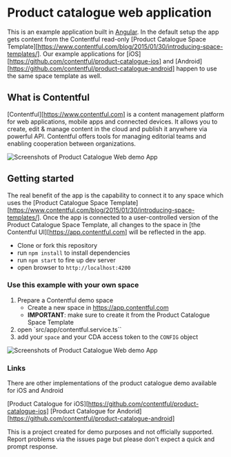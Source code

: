 # Product catalogue web application

This is an example application built in [Angular](https://angular.io/). In the default setup the app gets content from the Contentful read-only [Product Catalogue Space Template][https://www.contentful.com/blog/2015/01/30/introducing-space-templates/]. Our example applications for [iOS][https://github.com/contentful/product-catalogue-ios] and [Android][https://github.com/contentful/product-catalogue-android] happen to use the same space template as well.

## What is Contentful

[Contentful][https://www.contentful.com] is a content management platform for web applications, mobile apps and connected devices. It allows you to create, edit & manage content in the cloud and publish it anywhere via powerful API. Contentful offers tools for managing editorial teams and enabling cooperation between organizations.

![Screenshots of Product Catalogue Web demo App](./screenshot.ong "Screenshots")

## Getting started

The real benefit of the app is the capability to connect it to any space which uses the [Product Catalogue Space Template][https://www.contentful.com/blog/2015/01/30/introducing-space-templates/]. Once the app is connected to a user-controlled version of the Product Catalogue Space Template, all changes to the space in [the Contentful UI][https://app.contentful.com] will be reflected in the app.

- Clone or fork this repository
- run `npm install` to install dependencies
- run `npm start` to fire up dev server
- open browser to `http://localhost:4200`

### Use this example with your own space

1. Prepare a Contentful demo space
    - Create a new space in https://app.contentful.com
    - **IMPORTANT**: make sure to create it from the Product Catalogue Space Template
2. open `src/app/contentful.service.ts``
3. add your `space` and your CDA access token to the `CONFIG` object

![Screenshots of Product Catalogue Web demo App](./contentful.png "Contentful in action")

### Links

There are other implementations of the product catalogue demo available for iOS and Android

[Product Catalogue for iOS][https://github.com/contentful/product-catalogue-ios]
[Product Catalogue for Andorid][https://github.com/contentful/product-catalogue-android]

This is a project created for demo purposes and not officially supported. Report problems via the issues page but please don't expect a quick and prompt response.